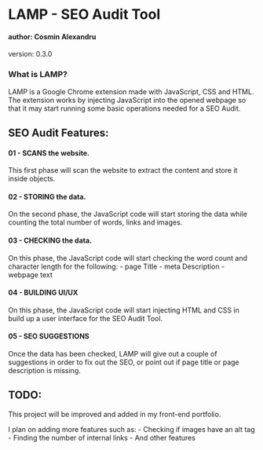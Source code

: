 # LAMP - SEO Audit Tool
#### author: Cosmin Alexandru
version: 0.3.0


### What is LAMP?
LAMP is a Google Chrome extension made with JavaScript, CSS and HTML. The extension works by injecting JavaScript into the opened webpage so that it may start running some basic operations needed for a SEO Audit.

## SEO Audit Features:

#### 01 - SCANS the website.
This first phase will scan the website to extract the content and store it inside objects.

#### 02 - STORING the data.
On the second phase, the JavaScript code will start storing the data while counting the total number of words, links and images.

#### 03 - CHECKING the data.
On this phase, the JavaScript code will start checking the word count and character length for the following:
    - page Title
    - meta Description
    - webpage text

#### 04 - BUILDING UI/UX
On this phase, the JavaScript code will start injecting HTML and CSS in build up a user interface for the SEO Audit Tool.

#### 05 - SEO SUGGESTIONS
Once the data has been checked, LAMP will give out a couple of suggestions in order to fix out the SEO, or point out if page title or page description is missing.

## TODO:
This project will be improved and added in my front-end portfolio.

I plan on adding more features such as: 
    - Checking if images have an alt tag
    - Finding the number of internal links
    - And other features

